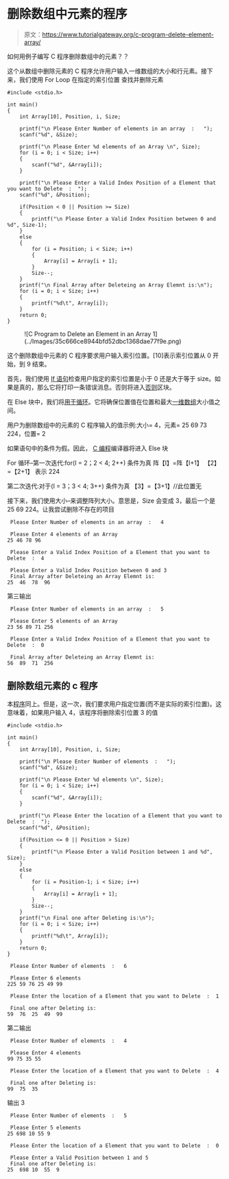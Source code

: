 # 删除数组中元素的程序

> 原文：<https://www.tutorialgateway.org/c-program-delete-element-array/>

如何用例子编写 C 程序删除数组中的元素？？

这个从数组中删除元素的 C 程序允许用户输入一维数组的大小和行元素。接下来，我们使用 For Loop 在指定的索引位置 查找并删除元素

```
#include <stdio.h>

int main()
{
	int Array[10], Position, i, Size;

	printf("\n Please Enter Number of elements in an array  :   ");
	scanf("%d", &Size);

	printf("\n Please Enter %d elements of an Array \n", Size);
	for (i = 0; i < Size; i++)
	{
    	scanf("%d", &Array[i]);
   	}     

  	printf("\n Please Enter a Valid Index Position of a Element that you want to Delete  :  ");
  	scanf("%d", &Position);

	if(Position < 0 || Position >= Size)
  	{
  		printf("\n Please Enter a Valid Index Position between 0 and %d", Size-1);
  	}
  	else
  	{
  		for (i = Position; i < Size; i++)
   		{
	    	Array[i] = Array[i + 1];
   		}
   		Size--;
	}
 	printf("\n Final Array after Deleteing an Array Elemnt is:\n");
 	for (i = 0; i < Size; i++)
  	{
 		printf("%d\t", Array[i]);
  	}	     
 	return 0;
}
```

<figure class="wp-block-image">![C Program to Delete an Element in an Array 1](../Images/35c666ce8944bfd52dbc1368dae77f9e.png)</figure>

这个删除数组中元素的 C 程序要求用户输入索引位置。[10]表示索引位置从 0 开始，到 9 结束。

首先，我们使用 [If 语句](https://www.tutorialgateway.org/if-statement-in-c/)检查用户指定的索引位置是小于 0 还是大于等于 size。如果是真的，那么它将打印一条错误消息。否则将进入[否则](https://www.tutorialgateway.org/if-else-statement-in-c/)区块。

在 Else 块中，我们将[用于循环](https://www.tutorialgateway.org/for-loop-in-c-programming/)。它将确保位置值在位置和最大[一维数组](https://www.tutorialgateway.org/array-in-c/)大小值之间。

用户为删除数组中的元素的 C 程序输入的值示例:大小= 4，元素= 25 69 73 224，位置= 2

如果语句中的条件为假。因此， [C 编程](https://www.tutorialgateway.org/c-programming/)编译器将进入 Else 块

For 循环–第一次迭代:for(I = 2；2 < 4; 2++)
条件为真
阵【I】=阵【I+1】
【2】=【2+1】
表示 224

第二次迭代:对于(I = 3；3 < 4; 3++)
条件为真
【3】=【3+1】//此位置无

接下来，我们使用大小–来调整阵列大小。意思是，Size 会变成 3，最后一个是 25 69 224。让我尝试删除不存在的项目

```
 Please Enter Number of elements in an array  :   4

 Please Enter 4 elements of an Array 
25 46 78 96

 Please Enter a Valid Index Position of a Element that you want to Delete  :  4

 Please Enter a Valid Index Position between 0 and 3
 Final Array after Deleteing an Array Elemnt is:
25	46	78	96 
```

第三输出

```
 Please Enter Number of elements in an array  :   5

 Please Enter 5 elements of an Array 
23 56 89 71 256

 Please Enter a Valid Index Position of a Element that you want to Delete  :  0

 Final Array after Deleteing an Array Elemnt is:
56	89	71	256 
```

## 删除数组元素的 c 程序

本[程序](https://www.tutorialgateway.org/c-programming-examples/)同上。但是，这一次，我们要求用户指定位置(而不是实际的索引位置)。这意味着，如果用户输入 4，该程序将删除索引位置 3 的值

```
#include <stdio.h>

int main()
{
	int Array[10], Position, i, Size;

	printf("\n Please Enter Number of elements  :   ");
	scanf("%d", &Size);

	printf("\n Please Enter %d elements \n", Size);
	for (i = 0; i < Size; i++)
	{
    	scanf("%d", &Array[i]);
   	}     

  	printf("\n Please Enter the location of a Element that you want to Delete  :  ");
  	scanf("%d", &Position);

	if(Position <= 0 || Position > Size)
  	{
  		printf("\n Please Enter a Valid Position between 1 and %d", Size);
  	}
  	else
  	{
  		for (i = Position-1; i < Size; i++)
   		{
	    	Array[i] = Array[i + 1];
   		}
   		Size--;
	}
 	printf("\n Final one after Deleting is:\n");
 	for (i = 0; i < Size; i++)
  	{
 		printf("%d\t", Array[i]);
  	}	     
 	return 0;
}
```

```
 Please Enter Number of elements  :   6

 Please Enter 6 elements
225 59 76 25 49 99

 Please Enter the location of a Element that you want to Delete  :  1

 Final one after Deleting is:
59	76	25	49	99 
```

第二输出

```
 Please Enter Number of elements  :   4

 Please Enter 4 elements
99 75 35 55

 Please Enter the location of a Element that you want to Delete  :  4

 Final one after Deleting is:
99	75	35 
```

输出 3

```
 Please Enter Number of elements  :   5

 Please Enter 5 elements
25 698 10 55 9

 Please Enter the location of a Element that you want to Delete  :  0

 Please Enter a Valid Position between 1 and 5
 Final one after Deleting is:
25	698	10	55	9 
```